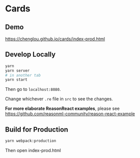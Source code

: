# Cards

## Demo

https://chenglou.github.io/cards/index-prod.html

## Develop Locally

```sh
yarn
yarn server
# in another tab
yarn start
```

Then go to `localhost:8080`.

Change whichever `.re` file in `src` to see the changes.

**For more elaborate ReasonReact examples**, please see https://github.com/reasonml-community/reason-react-example

## Build for Production

```sh
yarn webpack:production
```

Then open index-prod.html
